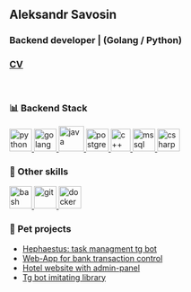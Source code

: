 ## Aleksandr Savosin
### Backend developer | (Golang / Python)

### [CV](https://docs.google.com/document/d/1hlmCmwAgm3Kl0-gSywGvM9KKncmCAdzMp0sySlzgJ4I/edit?usp=sharing)
</br>

### 📊 Backend Stack
<p align="left"> 
  <a href="https://www.python.org" target="_blank"> 
    <img src="https://upload.wikimedia.org/wikipedia/commons/thumb/c/c3/Python-logo-notext.svg/1869px-Python-logo-notext.svg.png" alt="python" width="40" height="40"/>
  </a>
  
  <a href="https://go.dev/" target="_blank"> 
    <img src="https://go.dev/images/go-logo-white.svg" alt="golang" width="40" height="40"/>
  </a>
  
  <a href="https://www.java.com/" target="_blank"> 
    <img src="https://upload.wikimedia.org/wikipedia/ru/b/b1/Java_Runtime_Environment.png" alt="java" width="45" height="45"/>
  </a>
  
   <a href="https://www.postgresql.org/" target="_blank"> 
    <img src="https://www.postgresql.org/media/img/about/press/elephant.png" alt="postgresql" width="40" height="40"/>
  </a>
  
  <a href="https://ru.wikipedia.org/wiki/C%2B%2B" target="_blank"> 
    <img src="https://upload.wikimedia.org/wikipedia/commons/thumb/1/18/ISO_C%2B%2B_Logo.svg/800px-ISO_C%2B%2B_Logo.svg.png" alt="c++" width="35" height="40"/>
  </a>

  <a href="https://www.microsoft.com/ru-ru/sql-server/sql-server-2019" target="_blank"> 
    <img src="https://img.icons8.com/?size=512&id=laYYF3dV0Iew&format=png" alt="mssql" width="40" height="40"/>
  </a>
  
  <a href="https://learn.microsoft.com/ru-ru/dotnet/csharp/" target="_blank"> 
    <img src="https://static.wikia.nocookie.net/wikies/images/4/43/Logo-csharp.png/revision/latest/scale-to-width-down/180?cb=20180617092325&path-prefix=ru" alt="csharp" width="40" height="40"/>
  </a>
  
</p>

### 🔧 Other skills
<p>
  <a href="https://ru.wikipedia.org/wiki/Bash" target="_blank"> 
    <img src="https://upload.wikimedia.org/wikipedia/commons/thumb/4/4b/Bash_Logo_Colored.svg/1200px-Bash_Logo_Colored.svg.png" alt="bash" width="40" height="40"/>
  </a>
  
  <a href="https://git-scm.com/doc" target="_blank"> 
    <img src="https://git-scm.com/images/logos/logomark-orange@2x.png" alt="git" width="40" height="40"/>
  </a>

  <a href="https://www.docker.com/" target="_blank"> 
    <img src="https://cdn-icons-png.flaticon.com/512/919/919853.png" alt="docker" width="40" height="40"/>
  </a>
</p>

### 🐶 Pet projects
* [Hephaestus: task managment tg bot](https://github.com/dkshi/hephaestus)
* [Web-App for bank transaction control](https://github.com/dkshi/web-app-postgres)
* [Hotel website with admin-panel](https://github.com/dkshi/nestjsHotel)
* [Tg bot imitating library](https://github.com/dkshi/postgresLibraryBot)
